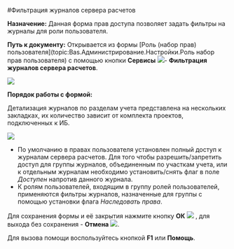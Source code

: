 ﻿#Фильтрация журналов сервера расчетов

**Назначение:** Данная форма прав доступа позволяет задать фильтры на журналы для роли пользователя.

**Путь к документу:** Открывается из формы  [Роль (набор прав) пользователя](topic:Bas.Администрирование.Настройки.Роль набор прав пользователя) с помощью кнопки **Сервисы** ![](topic:Com.AddFiles.Buttons.Btn_Services.png)- **Фильтрация журналов сервера расчетов**.

![](topic:.AddFiles.Screenshot_12180.jpg)


**Порядок работы с формой:**

Детализация журналов по разделам учета представлена на нескольких закладках, их количество зависит от комплекта проектов, подключенных к ИБ. 



![](topic:.AddFiles.Screenshot_12177.jpg)

* По умолчанию в правах пользователя установлен полный доступ к журналам сервера расчетов. Для того чтобы разрешить/запретить доступ для группы журналов, объединенным по участкам учета, или к отдельным журналам  необходимо установить/снять флаг в поле *Доступен* напротив данного журнала.
* К ролям пользователей, входящим в группу ролей пользователей, применяются фильтры журналов, назначенные для группы с помощью установки флага *Наследовать права*.

Для сохранения формы и её закрытия нажмите кнопку **ОК**  ![](topic:Com.AddFiles.Buttons.Btn_Post.png) , для выхода без сохранения   -  **Отмена** ![](topic:Com.AddFiles.Buttons.BtnCloseCancel.png).

  Для вызова помощи воспользуйтесь кнопкой **F1** или  **Помощь**.
